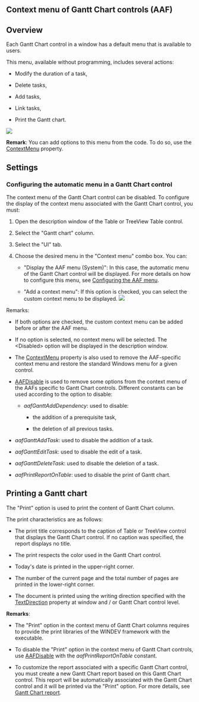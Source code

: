 
## Context menu of Gantt Chart controls (AAF)
			

<a name="NOTE1"></a>
<a name="NOTE1_1"></a>


## Overview
<a name="overview_ELTTEXTE000157"></a>
Each Gantt Chart control in a window has a default menu that is available to users.

This menu, available without programming, includes several actions:

- Modify the duration of a task,

- Delete tasks,

- Add tasks,

- Link tasks,

- Print the Gantt chart.




![](https://doc.pcsoft.fr/en-US/images/image.awp?langid=3&name=FAA_Gantt.gif)


**Remark**: You can add options to this menu from the code. To do so, use the [ContextMenu](../Proprietes/2510077.md) property.

<a name="NOTE2"></a>
<a name="NOTE2_1"></a>


## Settings
<a name="settings_ELTTEXTE000181"></a>


### Configuring the automatic menu in a Gantt Chart control
<a name="configuring_the_automatic_menu_gantt_chart_control_ELTPARAGRAPHE000031"></a>

The context menu of the Gantt Chart control can be disabled. To configure the display of the context menu associated with the Gantt Chart control, you must:

1. Open the description window of the Table or TreeView Table control.

2. Select the "Gantt chart" column. 

3. Select the "UI" tab.

4. Choose the desired menu in the "Context menu" combo box. You can: 

	- "Display the AAF menu (System)": In this case, the automatic menu of the Gantt Chart control will be displayed. For more details on how to configure this menu, see [Configuring the AAF menu](../Editeurs/2010040.md).

	- "Add a context menu": If this option is checked, you can select the custom context menu to be displayed. ![](https://doc.pcsoft.fr/en-US/images/image.awp?langid=3&name=FAA_Menu_Agenda.gif)








Remarks: 

- If both options are checked, the custom context menu can be added before or after the AAF menu. 

- If no option is selected, no context menu will be selected. The &lt;Disabled&gt; option will be displayed in the description window. 

- The [ContextMenu](../Proprietes/2510077.md) property is also used to remove the AAF-specific context menu and restore the standard Windows menu for a given control.

- [AAFDisable](../WDLang1/1000022018.md) is used to remove some options from the context menu of the AAFs specific to Gantt Chart controls. Different constants can be used according to the option to disable: 

	- *aafGanttAddDependency*: used to disable: 

		- the addition of a prerequisite task,

		- the deletion of all previous tasks. 




- *aafGanttAddTask*: used to disable the addition of a task. 

- *aafGanttEditTask*: used to disable the edit of a task. 

- *aafGanttDeleteTask*: used to disable the deletion of a task. 

- *aafPrintReportOnTable*: used to disable the print of Gantt chart. 




<a name="NOTE3"></a>


## Printing a Gantt chart
<a name="printing_gantt_chart_ELTTEXTE000205"></a>
<a name="NOTE3_1"></a>
The "Print" option is used to print the content of Gantt Chart column.   

The print characteristics are as follows:

- The print title corresponds to the caption of Table or TreeView control that displays the Gantt Chart control. If no caption was specified, the report displays no title.

- The print respects the color used in the Gantt Chart control.

- Today's date is printed in the upper-right corner.

- The number of the current page and the total number of pages are printed in the lower-right corner.

- The document is printed using the writing direction specified with the [TextDirection](../Proprietes/2513020.md) property at window and / or Gantt Chart control level.




**Remarks**: 

- The "Print" option in the context menu of Gantt Chart columns requires to provide the print libraries of the WINDEV framework with the executable.

- To disable the "Print" option in the context menu of Gantt Chart controls, use [AAFDisable](../WDLang1/1000022018.md) with the *aafPrintReportOnTable* constant.

- To customize the report associated with a specific Gantt Chart control, you must create a new Gantt Chart report based on this Gantt Chart control. This report will be automatically associated with the Gantt Chart control and it will be printed via the "Print" option. For more details, see [Gantt Chart report](../WDChamp/1011084.md). 





